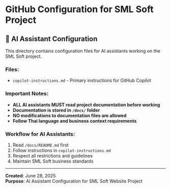 # GitHub Configuration for SML Soft Project

## 🤖 AI Assistant Configuration

This directory contains configuration files for AI assistants working on the SML Soft project.

### Files:
- `copilot-instructions.md` - Primary instructions for GitHub Copilot

### Important Notes:
- **ALL AI assistants MUST read project documentation before working**
- **Documentation is stored in `/docs/` folder**
- **NO modifications to documentation files are allowed**
- **Follow Thai language and business context requirements**

### Workflow for AI Assistants:
1. Read `/docs/README.md` first
2. Follow instructions in `copilot-instructions.md`
3. Respect all restrictions and guidelines
4. Maintain SML Soft business standards

---

**Created**: June 28, 2025  
**Purpose**: AI Assistant Configuration for SML Soft Website Project
